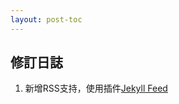 ```yaml
---
layout: post-toc
---
```


## 修訂日誌
1. 新增RSS支持，使用插件[Jekyll Feed](https://github.com/jekyll/jekyll-feed)